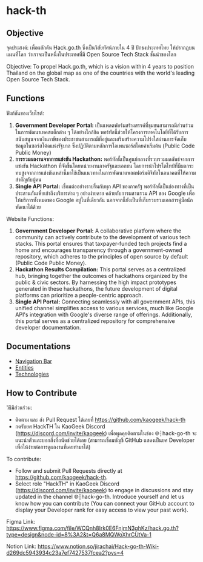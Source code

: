 # hack-th
## Objective
จุดประสงค์: เพื่อผลักดัน Hack.go.th ซึ่งเป็นวิสัยทัศน์ภายใน 4 ปี ปักธงประเทศไทย ให้ปรากฏบนแผนที่โลก ว่าเราจะเป็นหนึ่งในประเทศที่มี Open Source Tech Stack ชั้นนำของโลก
 
Objective: To propel Hack.go.th, which is a vision within 4 years to position Thailand on the global map as one of the countries with the world's leading Open Source Tech Stack.

## Functions
ฟังก์ชันของเว็บไซต์:
1. **Government Developer Portal:** เป็นแพลตฟอร์มสร้างสรรค์ที่ชุมชนสามารถมีส่วนร่วมในการพัฒนาเทคสแต็กต่าง ๆ ได้อย่างใกล้ชิด พอร์ทัลนี้ช่วยให้โครงการเทคโนโลยีที่ได้รับการสนับสนุนจากเงินภาษีของประชาชนสามารถมีที่อยู่และเสริมสร้างความโปร่งใสผ่านการจัดเก็บข้อมูลในซอร์สโค้ดแห่งรัฐบาล ซึ่งปฏิบัติตามหลักการโอเพนซอร์สโดยค่าเริ่มต้น (Public Code Public Money)
2. **การรวมผลงานจากการแข่งขัน Hackathon:** พอร์ทัลนี้เป็นศูนย์กลางที่รวบรวมผลลัพธ์จากการแข่งขัน Hackathon ที่จัดขึ้นโดยหน่วยงานภาครัฐและเอกชน โดยการนำโปรโตไทป์ที่มีผลกระทบสูงจากการแข่งขันเหล่านี้มาใช้เป็นแนวทางในการพัฒนาแพลตฟอร์มดิจิทัลในอนาคตที่ให้ความสำคัญกับผู้คน
3. **Single API Portal:** เชื่อมต่ออย่างราบรื่นกับทุก API ของภาครัฐ พอร์ทัลนี้เป็นช่องทางที่เป็นประสานกันเพื่อเข้าถึงบริการต่าง ๆ อย่างง่ายดาย คล้ายกับการผสานรวม API ของ Google เพื่อให้บริการทั้งหมดของ Google อยู่ในที่เดียวกัน นอกจากนี้ยังเป็นที่เก็บรวบรวมเอกสารคู่มือนักพัฒนาได้ด้วย

Website Functions:
1. **Government Developer Portal:** A collaborative platform where the community can actively contribute to the development of various tech stacks. This portal ensures that taxpayer-funded tech projects find a home and encourages transparency through a government-owned repository, which adheres to the principles of open source by default (Public Code Public Money).
2. **Hackathon Results Compilation:** This portal serves as a centralized hub, bringing together the outcomes of hackathons organized by the public & civic sectors. By harnessing the high impact prototypes generated in these hackathons, the future development of digital platforms can prioritize a people-centric approach.
3. **Single API Portal:** Connecting seamlessly with all government APIs, this unified channel simplifies access to various services, much like Google API's integration with Google's diverse range of offerings. Additionally, this portal serves as a centralized repository for comprehensive developer documentation.

## Documentations
- [Navigation Bar](./NAVIGATION.md)
- [Entities](./ENTITIES.md)
- [Technologies](./TECH.md)

## How to Contribute
วิธีมีส่วนร่วม:
- ติดตาม และ ส่ง Pull Request ได้เลยที่ https://github.com/kaogeek/hack-th
- กดรับยศ HackTH ใน KaoGeek Discord (https://discord.com/invite/kaogeek) เพื่อพูดคุยติดตามในช่อง 🌐┆hack-go-th จะแนะนำตัวและบอกสิ่งที่ถนัดช่วยได้เลย (สามารถเชื่อมบัญชี GitHub แสดงเป็นยศ Developer เพื่อให้ง่ายต่อการดูผลงานที่เคยทำมาได้)

To contribute:
- Follow and submit Pull Requests directly at https://github.com/kaogeek/hack-th.
- Select role "HackTH" in KaoGeek Discord (https://discord.com/invite/kaogeek) to engage in discussions and stay updated in the channel 🌐┆hack-go-th. Introduce yourself and let us know how you can contribute (You can connect your GitHub account to display your Developer rank for easy access to view your past work).

Figma Link: https://www.figma.com/file/WCQnh8Irk0E6FnjmN3ghKz/hack.go.th?type=design&node-id=8%3A2&t=Q6a8MQWoXhrCUtVa-1

Notion Link: https://www.notion.so/jirachai/Hack-go-th-Wiki-d269dc5943934c23a7ef7427537fcea2?pvs=4
